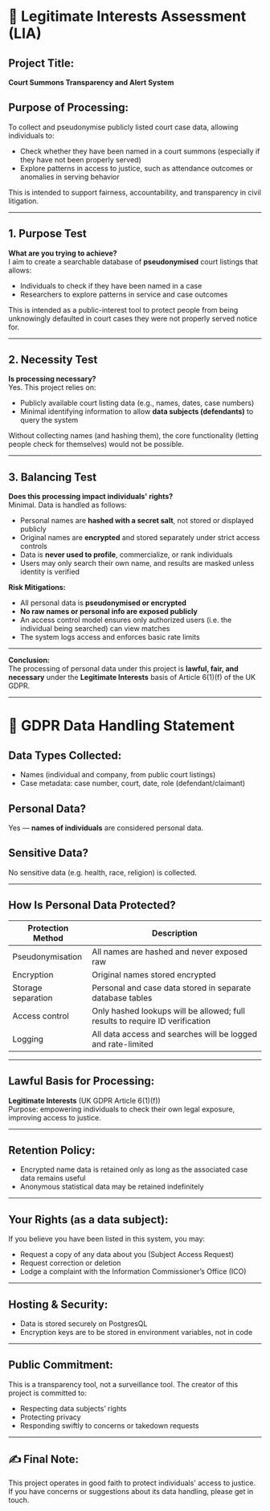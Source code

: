 # 📄 Legitimate Interests Assessment (LIA)

## Project Title:
**Court Summons Transparency and Alert System**

## Purpose of Processing:
To collect and pseudonymise publicly listed court case data, allowing individuals to:
- Check whether they have been named in a court summons (especially if they have not been properly served)
- Explore patterns in access to justice, such as attendance outcomes or anomalies in serving behavior

This is intended to support fairness, accountability, and transparency in civil litigation.

---

## 1. Purpose Test

**What are you trying to achieve?**  
I aim to create a searchable database of **pseudonymised** court listings that allows:
- Individuals to check if they have been named in a case
- Researchers to explore patterns in service and case outcomes

This is intended as a public-interest tool to protect people from being unknowingly defaulted in court cases they were not properly served notice for.

---

## 2. Necessity Test

**Is processing necessary?**  
Yes. This project relies on:
- Publicly available court listing data (e.g., names, dates, case numbers)
- Minimal identifying information to allow **data subjects (defendants)** to query the system

Without collecting names (and hashing them), the core functionality (letting people check for themselves) would not be possible.

---

## 3. Balancing Test

**Does this processing impact individuals' rights?**  
Minimal. Data is handled as follows:
- Personal names are **hashed with a secret salt**, not stored or displayed publicly 
- Original names are **encrypted** and stored separately under strict access controls
- Data is **never used to profile**, commercialize, or rank individuals
- Users may only search their own name, and results are masked unless identity is verified

**Risk Mitigations:**
- All personal data is **pseudonymised or encrypted**
- **No raw names or personal info are exposed publicly**
- An access control model ensures only authorized users (i.e. the individual being searched) can view matches
- The system logs access and enforces basic rate limits

---

**Conclusion:**  
The processing of personal data under this project is **lawful, fair, and necessary** under the **Legitimate Interests** basis of Article 6(1)(f) of the UK GDPR.

---

# 📄 GDPR Data Handling Statement

## Data Types Collected:
- Names (individual and company, from public court listings)
- Case metadata: case number, court, date, role (defendant/claimant)

## Personal Data?
Yes — **names of individuals** are considered personal data.

## Sensitive Data?
No sensitive data (e.g. health, race, religion) is collected.

---

## How Is Personal Data Protected?

| Protection Method     | Description                                                  |
|------------------------|--------------------------------------------------------------|
| Pseudonymisation       | All names are hashed and never exposed raw        |
| Encryption             | Original names stored encrypted  |
| Storage separation     | Personal and case data stored in separate database tables    |
| Access control         | Only hashed lookups will be allowed; full results to require ID verification |
| Logging                | All data access and searches will be logged and rate-limited     |

---

## Lawful Basis for Processing:
**Legitimate Interests** (UK GDPR Article 6(1)(f))  
Purpose: empowering individuals to check their own legal exposure, improving access to justice.

---

## Retention Policy:
- Encrypted name data is retained only as long as the associated case data remains useful
- Anonymous statistical data may be retained indefinitely

---

## Your Rights (as a data subject):
If you believe you have been listed in this system, you may:
- Request a copy of any data about you (Subject Access Request)
- Request correction or deletion
- Lodge a complaint with the Information Commissioner’s Office (ICO)


---

## Hosting & Security:
- Data is stored securely on PostgresQL
- Encryption keys are to be stored in environment variables, not in code

---

## Public Commitment:
This is a transparency tool, not a surveillance tool. The creator of this project is committed to:
- Respecting data subjects’ rights
- Protecting privacy
- Responding swiftly to concerns or takedown requests

---

## ✍️ Final Note:
This project operates in good faith to protect individuals' access to justice. If you have concerns or suggestions about its data handling, please get in touch.

